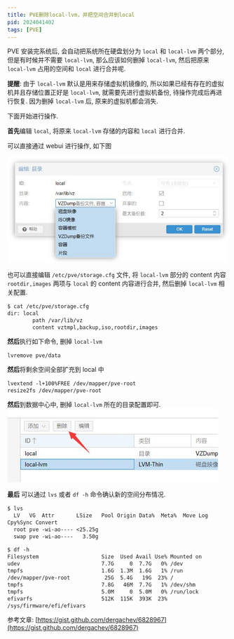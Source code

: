 ```yaml
---
title: PVE删除local-lvm，并把空间合并到local
pid: 2024041402
tags: [PVE]
---
```


PVE 安装完系统后, 会自动把系统所在硬盘划分为 `local` 和 `local-lvm` 两个部分, 但是有时候并不需要 `local-lvm`, 那么应该如何删掉 `local-lvm`, 然后把原来 `local-lvm` 占用的空间和 `local` 进行合并呢.

**提醒**: 由于 `local-lvm` 默认是用来存储虚拟机镜像的, 所以如果已经有存在的虚拟机并且存储位置正好是 `local-lvm`, 就需要先进行虚拟机备份, 待操作完成后再进行恢复.
因为删掉 `local-lvm` 后, 原来的虚拟机都会消失.

下面开始进行操作.

**首先**编辑 `local`, 将原来 `local-lvm` 存储的内容和 `local` 进行合并.

可以直接通过 webui 进行操作, 如下图

![](/uploads/2024/04/140201.jpg)

也可以直接编辑 `/etc/pve/storage.cfg` 文件, 将 `local-lvm` 部分的 content 内容 `rootdir,images` 两项与 `local` 的 content 内容进行合并, 然后删掉 `local-lvm` 相关配置.

```
$ cat /etc/pve/storage.cfg
dir: local
        path /var/lib/vz
        content vztmpl,backup,iso,rootdir,images
```

**然后**执行如下命令, 删掉 `local-lvm`

```
lvremove pve/data
```

**然后**将剩余空间全部扩充到 local 中

```
lvextend -l+100%FREE /dev/mapper/pve-root
resize2fs /dev/mapper/pve-root
```

**然后**到数据中心中, 删掉 `local-lvm` 所在的目录配置即可.
![](/uploads/2024/04/140202.jpg)

**最后** 可以通过 `lvs` 或者 `df -h` 命令确认新的空间分布情况.

```
$ lvs
  LV   VG  Attr       LSize   Pool Origin Data%  Meta%  Move Log Cpy%Sync Convert
  root pve -wi-ao---- <25.25g
  swap pve -wi-ao----   3.50g
```

```
$ df -h
Filesystem                    Size  Used Avail Use% Mounted on
udev                          7.7G     0  7.7G   0% /dev
tmpfs                         1.6G  1.3M  1.6G   1% /run
/dev/mapper/pve-root           25G  5.4G   19G  23% /
tmpfs                         7.8G   46M  7.7G   1% /dev/shm
tmpfs                         5.0M     0  5.0M   0% /run/lock
efivarfs                      512K  115K  393K  23% /sys/firmware/efi/efivars
```

参考文章: [https://gist.github.com/dergachev/6828967](https://gist.github.com/dergachev/6828967)
